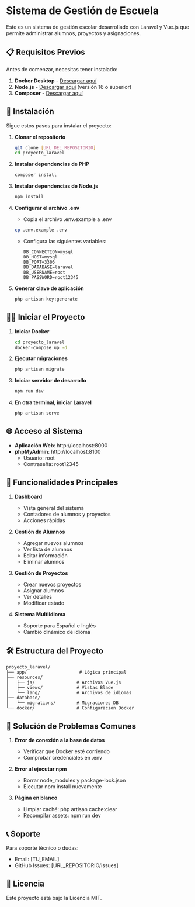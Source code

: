 # Sistema de Gestión de Escuela

Este es un sistema de gestión escolar desarrollado con Laravel y Vue.js que permite administrar alumnos, proyectos y asignaciones.

## 📋 Requisitos Previos

Antes de comenzar, necesitas tener instalado:

1. **Docker Desktop** - [Descargar aquí](https://www.docker.com/products/docker-desktop)
2. **Node.js** - [Descargar aquí](https://nodejs.org/) (versión 16 o superior)
3. **Composer** - [Descargar aquí](https://getcomposer.org/download/)

## 🚀 Instalación

Sigue estos pasos para instalar el proyecto:

1. **Clonar el repositorio**
   ```bash
   git clone [URL_DEL_REPOSITORIO]
   cd proyecto_laravel
   ```

2. **Instalar dependencias de PHP**
   ```bash
   composer install
   ```

3. **Instalar dependencias de Node.js**
   ```bash
   npm install
   ```

4. **Configurar el archivo .env**
   - Copia el archivo .env.example a .env
   ```bash
   cp .env.example .env
   ```
   - Configura las siguientes variables:
     ```
     DB_CONNECTION=mysql
     DB_HOST=mysql
     DB_PORT=3306
     DB_DATABASE=laravel
     DB_USERNAME=root
     DB_PASSWORD=root12345
     ```

5. **Generar clave de aplicación**
   ```bash
   php artisan key:generate
   ```

## 🏃‍♂️ Iniciar el Proyecto

1. **Iniciar Docker**
   ```bash
   cd proyecto_laravel
   docker-compose up -d
   ```

2. **Ejecutar migraciones**
   ```bash
   php artisan migrate
   ```

3. **Iniciar servidor de desarrollo**
   ```bash
   npm run dev
   ```

4. **En otra terminal, iniciar Laravel**
   ```bash
   php artisan serve
   ```

## 🌐 Acceso al Sistema

- **Aplicación Web**: http://localhost:8000
- **phpMyAdmin**: http://localhost:8100
  - Usuario: root
  - Contraseña: root12345

## 📱 Funcionalidades Principales

1. **Dashboard**
   - Vista general del sistema
   - Contadores de alumnos y proyectos
   - Acciones rápidas

2. **Gestión de Alumnos**
   - Agregar nuevos alumnos
   - Ver lista de alumnos
   - Editar información
   - Eliminar alumnos

3. **Gestión de Proyectos**
   - Crear nuevos proyectos
   - Asignar alumnos
   - Ver detalles
   - Modificar estado

4. **Sistema Multiidioma**
   - Soporte para Español e Inglés
   - Cambio dinámico de idioma

## 🛠️ Estructura del Proyecto

```
proyecto_laravel/
├── app/                    # Lógica principal
├── resources/             
│   ├── js/                # Archivos Vue.js
│   ├── views/             # Vistas Blade
│   └── lang/              # Archivos de idiomas
├── database/
│   └── migrations/        # Migraciones DB
└── docker/                # Configuración Docker
```

## 🔧 Solución de Problemas Comunes

1. **Error de conexión a la base de datos**
   - Verificar que Docker esté corriendo
   - Comprobar credenciales en .env

2. **Error al ejecutar npm**
   - Borrar node_modules y package-lock.json
   - Ejecutar npm install nuevamente

3. **Página en blanco**
   - Limpiar caché: php artisan cache:clear
   - Recompilar assets: npm run dev

## 📞 Soporte

Para soporte técnico o dudas:
- Email: [TU_EMAIL]
- GitHub Issues: [URL_REPOSITORIO/issues]

## 📄 Licencia

Este proyecto está bajo la Licencia MIT.